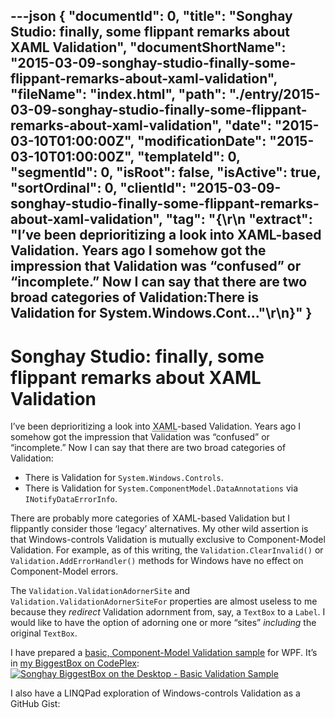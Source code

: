 ---json
{
  "documentId": 0,
  "title": "Songhay Studio: finally, some flippant remarks about XAML Validation",
  "documentShortName": "2015-03-09-songhay-studio-finally-some-flippant-remarks-about-xaml-validation",
  "fileName": "index.html",
  "path": "./entry/2015-03-09-songhay-studio-finally-some-flippant-remarks-about-xaml-validation",
  "date": "2015-03-10T01:00:00Z",
  "modificationDate": "2015-03-10T01:00:00Z",
  "templateId": 0,
  "segmentId": 0,
  "isRoot": false,
  "isActive": true,
  "sortOrdinal": 0,
  "clientId": "2015-03-09-songhay-studio-finally-some-flippant-remarks-about-xaml-validation",
  "tag": "{\r\n  \"extract\": \"I’ve been deprioritizing a look into XAML-based Validation. Years ago I somehow got the impression that Validation was “confused” or “incomplete.” Now I can say that there are two broad categories of Validation:There is Validation for System.Windows.Cont...\"\r\n}"
}
---

# Songhay Studio: finally, some flippant remarks about XAML Validation

I’ve been deprioritizing a look into <acronym title="Extensible Application Markup Language">XAML</acronym>-based Validation. Years ago I somehow got the impression that Validation was “confused” or “incomplete.” Now I can say that there are two broad categories of Validation:

* There is Validation for `System.Windows.Controls`.
* There is Validation for `System.ComponentModel.DataAnnotations` via `INotifyDataErrorInfo`.

There are probably more categories of XAML-based Validation but I flippantly consider those ‘legacy’ alternatives. My other wild assertion is that Windows-controls Validation is mutually exclusive to Component-Model Validation. For example, as of this writing, the `Validation.ClearInvalid()` or `Validation.AddErrorHandler()` methods for Windows have no effect on Component-Model errors.

The `Validation.ValidationAdornerSite` and `Validation.ValidationAdornerSiteFor` properties are almost useless to me because they *redirect* Validation adornment from, say, a `TextBox` to a `Label`. I would like to have the option of adorning one or more “sites” *including* the original `TextBox`.

I have prepared a [basic, Component-Model Validation sample](https://wpfbiggestbox.codeplex.com/SourceControl/latest) for WPF. It’s in [my BiggestBox on CodePlex](https://wpfbiggestbox.codeplex.com/):
[<img alt="Songhay BiggestBox on the Desktop - Basic Validation Sample" src="https://farm9.staticflickr.com/8734/16741944126_2e865d2c29_z_d.jpg">](https://wpfbiggestbox.codeplex.com/SourceControl/latest#Songhay.BiggestBox.Desktop.Modules.Validation/Views/BasicValidationView.xaml "Songhay BiggestBox on the Desktop - Basic Validation Sample")

I also have a LINQPad exploration of Windows-controls Validation as a GitHub Gist:

<script src="https://gist.github.com/BryanWilhite/32afb5672824160d56de.js"></script>
